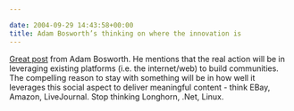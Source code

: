 ```yaml
---

date: 2004-09-29 14:43:58+00:00
title: Adam Bosworth’s thinking on where the innovation is
---
```


[Great post](http://www.adambosworth.net/archives/000026.html) from Adam Bosworth.  He mentions that the real action will be in leveraging existing platforms (i.e. the internet/web) to build communities.  The compelling reason to stay with something will be in how well it leverages this social aspect to deliver meaningful content - think EBay, Amazon, LiveJournal.  Stop thinking Longhorn, .Net, Linux.
